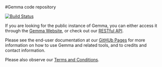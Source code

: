 #Gemma code repository

[![Build Status](https://jenkins.pavlab.msl.ubc.ca/buildStatus/icon?job=Gemma)](https://jenkins.pavlab.msl.ubc.ca/job/Gemma/)

If you are looking for the public instance of Gemma, you can either access it through the
[Gemma Website](https://gemma.msl.ubc.ca/), or check out our [RESTful API](https://gemma.msl.ubc.ca/resources/restapidocs/).

Please see the end-user documentation at our [GitHUb Pages](https://pavlidislab.github.io/Gemma/) for more information
on how to use Gemma and related tools, and to credits and contact information.

Please also observe our [Terms and Conditions](https://pavlidislab.github.io/Gemma/terms.html).


